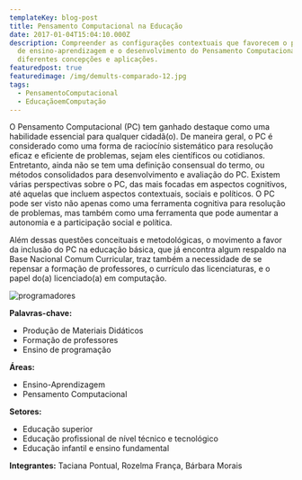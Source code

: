 ```yaml
---
templateKey: blog-post
title: Pensamento Computacional na Educação
date: 2017-01-04T15:04:10.000Z
description: Compreender as configurações contextuais que favorecem o processo
  de ensino-aprendizagem e o desenvolvimento do Pensamento Computacional em suas
  diferentes concepções e aplicações.
featuredpost: true
featuredimage: /img/demults-comparado-12.jpg
tags:
  - PensamentoComputacional
  - EducaçãoemComputação
---
```

O Pensamento Computacional (PC) tem ganhado destaque como uma habilidade essencial para qualquer cidadã(o). De maneira geral, o PC é considerado como uma forma de raciocínio sistemático para resolução eficaz e eficiente de problemas, sejam eles científicos ou cotidianos. Entretanto, ainda não se tem uma definição consensual do termo, ou métodos consolidados para desenvolvimento e avaliação do PC. Existem várias perspectivas sobre o PC, das mais focadas em aspectos cognitivos, até aquelas que incluem aspectos contextuais, sociais e políticos. O PC pode ser visto não apenas como uma ferramenta cognitiva para resolução de problemas, mas também como uma ferramenta que pode aumentar a autonomia e a participação social e política.

Além dessas questões conceituais e metodológicas, o movimento a favor da inclusão do PC na educação básica, que já encontra algum respaldo na Base Nacional Comum Curricular, traz também a necessidade de se repensar a formação de professores, o currículo das licenciaturas, e o papel do(a) licenciado(a) em computação.

![programadores](/img/demults-comparado-12.jpg)

**Palavras-chave:**

* Produção de Materiais Didáticos
* Formação de professores
* Ensino de programação

**Áreas:**

* Ensino-Aprendizagem
* Pensamento Computacional

**Setores:**

* Educação superior
* Educação profissional de nível técnico e tecnológico
* Educação infantil e ensino fundamental

**Integrantes:** Taciana Pontual, Rozelma França, Bárbara Morais